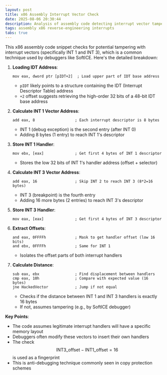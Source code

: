 ```yaml
---
layout: post  
title: x86 Assembly Interrupt Vector Check  
date: 2025-08-06 20:30:44  
description: Analysis of assembly code detecting interrupt vector tampering  
tags: assembly x86 reverse-engineering interrupts  
tabs: true  
---
```


This x86 assembly code snippet checks for potential tampering with interrupt vectors (specifically INT 1 and INT 3), which is a common technique used by debuggers like SoftICE. Here's the detailed breakdown:

1. **Loading IDT Address**:
   ```assembly
   mov eax, dword ptr [pIDT+2]  ; Load upper part of IDT base address
   ```
   - `pIDT` likely points to a structure containing the IDT (Interrupt Descriptor Table) address
   - `+2` offset suggests retrieving the high-order 32 bits of a 48-bit IDT base address

2. **Calculate INT 1 Vector Address**:
   ```assembly
   add eax, 8                  ; Each interrupt descriptor is 8 bytes
   ```
   - INT 1 (debug exception) is the second entry (after INT 0)
   - Adding 8 bytes (1 entry) to reach INT 1's descriptor

3. **Store INT 1 Handler**:
   ```assembly
   mov ebx, [eax]              ; Get first 4 bytes of INT 1 descriptor
   ```
   - Stores the low 32 bits of INT 1's handler address (offset + selector)

4. **Calculate INT 3 Vector Address**:
   ```assembly
   add eax, 16                 ; Skip INT 2 to reach INT 3 (8*2=16 bytes)
   ```
   - INT 3 (breakpoint) is the fourth entry
   - Adding 16 more bytes (2 entries) to reach INT 3's descriptor

5. **Store INT 3 Handler**:
   ```assembly
   mov eax, [eax]              ; Get first 4 bytes of INT 3 descriptor
   ```

6. **Extract Offsets**:
   ```assembly
   and eax, 0FFFFh             ; Mask to get handler offset (low 16 bits)
   and ebx, 0FFFFh             ; Same for INT 1
   ```
   - Isolates the offset parts of both interrupt handlers

7. **Calculate Distance**:
   ```assembly
   sub eax, ebx                ; Find displacement between handlers
   cmp eax, 10h                ; Compare with expected value (16 bytes)
   jne HackedVector            ; Jump if not equal
   ```
   - Checks if the distance between INT 1 and INT 3 handlers is exactly 16 bytes
   - If not, assumes tampering (e.g., by SoftICE debugger)

**Key Points**:
- The code assumes legitimate interrupt handlers will have a specific memory layout
- Debuggers often modify these vectors to insert their own handlers
- The check $$ \text{INT3\_offset} - \text{INT1\_offset} = 16 $$ is used as a fingerprint
- This is anti-debugging technique commonly seen in copy protection schemes